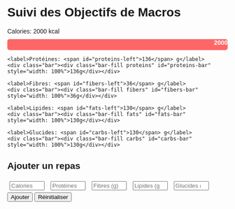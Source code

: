 <!DOCTYPE html>
<html lang="fr">
<head>
  <meta charset="UTF-8">
  <title>Suivi des Macros</title>
  <style>
    body { font-family: Arial, sans-serif; padding: 20px; }
    .bar { margin: 10px 0; height: 25px; background: #eee; border-radius: 5px; overflow: hidden; }
    .bar-fill { height: 100%; text-align: right; padding-right: 5px; color: white; font-weight: bold; }
    .calories { background: #ff6666; }
    .proteins { background: #66cc66; }
    .fats { background: #ffcc66; }
    .carbs { background: #66b3ff; }
    .fibers { background: #cc99ff; }
    input { margin: 5px; width: 80px; }
  </style>
</head>
<body>
  <h1>Suivi des Objectifs de Macros</h1>

  <div>
    <label>Calories: <span id="calories-left">2000</span> kcal</label>
    <div class="bar"><div class="bar-fill calories" id="calories-bar" style="width: 100%">2000</div></div>
    
    <label>Protéines: <span id="proteins-left">136</span> g</label>
    <div class="bar"><div class="bar-fill proteins" id="proteins-bar" style="width: 100%">136g</div></div>

    <label>Fibres: <span id="fibers-left">36</span> g</label>
    <div class="bar"><div class="bar-fill fibers" id="fibers-bar" style="width: 100%">36g</div></div>

    <label>Lipides: <span id="fats-left">130</span> g</label>
    <div class="bar"><div class="bar-fill fats" id="fats-bar" style="width: 100%">130g</div></div>

    <label>Glucides: <span id="carbs-left">130</span> g</label>
    <div class="bar"><div class="bar-fill carbs" id="carbs-bar" style="width: 100%">130g</div></div>
  </div>

  <h2>Ajouter un repas</h2>
  <form id="meal-form">
    <input type="number" placeholder="Calories" id="in-calories" step="1">
    <input type="number" placeholder="Protéines (g)" id="in-proteins" step="0.1">
    <input type="number" placeholder="Fibres (g)" id="in-fibers" step="0.1">
    <input type="number" placeholder="Lipides (g)" id="in-fats" step="0.1">
    <input type="number" placeholder="Glucides (g)" id="in-carbs" step="0.1">
    <button type="submit">Ajouter</button>
    <button type="button" onclick="reset()">Réinitialiser</button>
  </form>

  <script>
    const goals = {
      calories: 2000,
      proteins: 136,
      fibers: 36,
      fats: 130,
      carbs: 130
    };

    let remaining = { ...goals };

    function updateBars() {
      for (let key in goals) {
        const left = remaining[key] < 0 ? 0 : remaining[key];
        const percent = Math.max(0, (left / goals[key]) * 100);
        document.getElementById(`${key}-left`).textContent = left.toFixed(1).replace('.0','');
        const bar = document.getElementById(`${key}-bar`);
        bar.style.width = `${percent}%`;
        bar.textContent = `${left.toFixed(0)}${key === 'calories' ? '' : 'g'}`;
      }
    }

    document.getElementById('meal-form').addEventListener('submit', function (e) {
      e.preventDefault();
      remaining.calories -= parseFloat(document.getElementById('in-calories').value) || 0;
      remaining.proteins -= parseFloat(document.getElementById('in-proteins').value) || 0;
      remaining.fibers -= parseFloat(document.getElementById('in-fibers').value) || 0;
      remaining.fats -= parseFloat(document.getElementById('in-fats').value) || 0;
      remaining.carbs -= parseFloat(document.getElementById('in-carbs').value) || 0;
      updateBars();
      this.reset();
    });

    function reset() {
      remaining = { ...goals };
      updateBars();
    }

    updateBars();
  </script>
</body>
</html>
